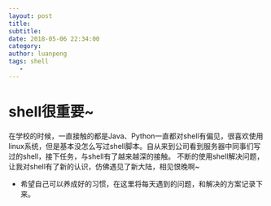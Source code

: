 ```yaml
---
layout: post
title:
subtitle:
date: 2018-05-06 22:34:00
category:
author: luanpeng
tags: shell
   -
---
```


# shell很重要~

在学校的时候，一直接触的都是Java、Python一直都对shell有偏见，很喜欢使用linux系统，但是基本没怎么写过shell脚本。自从来到公司看到服务器中同事们写过的shell，接下任务，与shell有了越来越深的接触。
不断的使用shell解决问题，让我对shell有了新的认识，仿佛遇见了新大陆，相见恨晚啊~

- 希望自己可以养成好的习惯，在这里将每天遇到的问题，和解决的方案记录下来。
